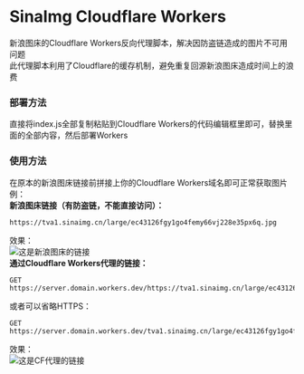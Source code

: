 # SinaImg Cloudflare Workers
新浪图床的Cloudflare Workers反向代理脚本，解决因防盗链造成的图片不可用问题<br>
此代理脚本利用了Cloudflare的缓存机制，避免重复回源新浪图床造成时间上的浪费

### 部署方法
直接将index.js全部复制粘贴到Cloudflare Workers的代码编辑框里即可，替换里面的全部内容，然后部署Workers

### 使用方法
在原本的新浪图床链接前拼接上你的Cloudflare Workers域名即可正常获取图片<br>
例：<br>
<b>新浪图床链接（有防盗链，不能直接访问）：</b>
```
https://tva1.sinaimg.cn/large/ec43126fgy1go4femy66vj228e35px6q.jpg
```
效果：<br>
![这是新浪图床的链接](https://tva1.sinaimg.cn/large/ec43126fgy1go4femy66vj228e35px6q.jpg "这是新浪图床的链接")<br>
<b>通过Cloudflare Workers代理的链接：</b>
```HTTP
GET https://server.domain.workers.dev/https://tva1.sinaimg.cn/large/ec43126fgy1go4femy66vj228e35px6q.jpg
```
或者可以省略HTTPS：
```HTTP
GET https://server.domain.workers.dev/tva1.sinaimg.cn/large/ec43126fgy1go4femy66vj228e35px6q.jpg
```
效果：<br>
![这是CF代理的链接](https://sinaimg.nahida.fun/https://tva1.sinaimg.cn/large/ec43126fgy1go4femy66vj228e35px6q.jpg "这是CF代理的链接")<br>
